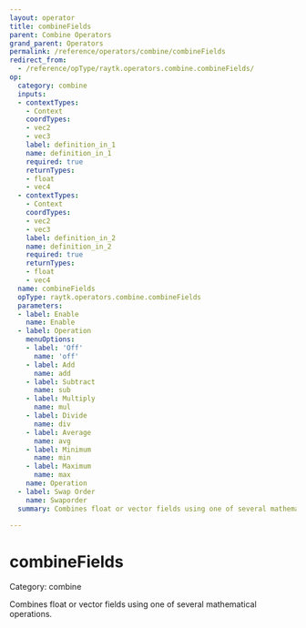 ```yaml
---
layout: operator
title: combineFields
parent: Combine Operators
grand_parent: Operators
permalink: /reference/operators/combine/combineFields
redirect_from:
  - /reference/opType/raytk.operators.combine.combineFields/
op:
  category: combine
  inputs:
  - contextTypes:
    - Context
    coordTypes:
    - vec2
    - vec3
    label: definition_in_1
    name: definition_in_1
    required: true
    returnTypes:
    - float
    - vec4
  - contextTypes:
    - Context
    coordTypes:
    - vec2
    - vec3
    label: definition_in_2
    name: definition_in_2
    required: true
    returnTypes:
    - float
    - vec4
  name: combineFields
  opType: raytk.operators.combine.combineFields
  parameters:
  - label: Enable
    name: Enable
  - label: Operation
    menuOptions:
    - label: 'Off'
      name: 'off'
    - label: Add
      name: add
    - label: Subtract
      name: sub
    - label: Multiply
      name: mul
    - label: Divide
      name: div
    - label: Average
      name: avg
    - label: Minimum
      name: min
    - label: Maximum
      name: max
    name: Operation
  - label: Swap Order
    name: Swaporder
  summary: Combines float or vector fields using one of several mathematical operations.

---
```


# combineFields

Category: combine



Combines float or vector fields using one of several mathematical operations.